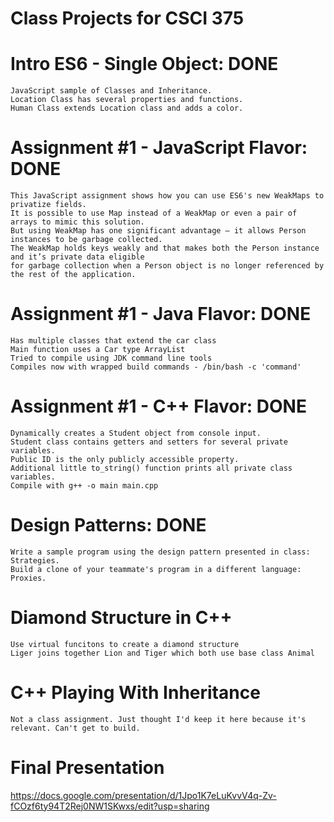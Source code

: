 # Class Projects for CSCI 375

# Intro ES6 - Single Object: DONE
    JavaScript sample of Classes and Inheritance.
    Location Class has several properties and functions.
    Human Class extends Location class and adds a color.

# Assignment #1 - JavaScript Flavor: DONE
    This JavaScript assignment shows how you can use ES6's new WeakMaps to privatize fields.
    It is possible to use Map instead of a WeakMap or even a pair of arrays to mimic this solution.
    But using WeakMap has one significant advantage — it allows Person instances to be garbage collected.
    The WeakMap holds keys weakly and that makes both the Person instance and it’s private data eligible
    for garbage collection when a Person object is no longer referenced by the rest of the application.

# Assignment #1 - Java Flavor: DONE
    Has multiple classes that extend the car class
    Main function uses a Car type ArrayList
    Tried to compile using JDK command line tools
    Compiles now with wrapped build commands - /bin/bash -c 'command'

# Assignment #1 - C++ Flavor: DONE
    Dynamically creates a Student object from console input.
    Student class contains getters and setters for several private variables.
    Public ID is the only publicly accessible property.
    Additional little to_string() function prints all private class variables.
    Compile with g++ -o main main.cpp

# Design Patterns: DONE
    Write a sample program using the design pattern presented in class: Strategies.
    Build a clone of your teammate's program in a different language: Proxies.

# Diamond Structure in C++
	Use virtual funcitons to create a diamond structure
	Liger joins together Lion and Tiger which both use base class Animal

# C++ Playing With Inheritance
    Not a class assignment. Just thought I'd keep it here because it's relevant. Can't get to build.


# Final Presentation
https://docs.google.com/presentation/d/1Jpo1K7eLuKvvV4q-Zv-fCOzf6ty94T2Rej0NW1SKwxs/edit?usp=sharing
